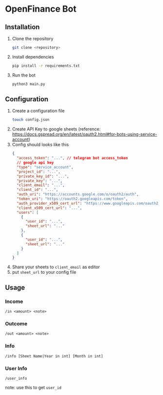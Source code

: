 # OpenFinance Bot
## Installation
1. Clone the repository
    ```bash
    git clone <repository>
    ```
2. Install dependencies
    ```bash
    pip install -r requirements.txt
    ```
3. Run the bot
    ```bash
    python3 main.py
    ```
## Configuration
1. Create a configuration file
    ```bash
    touch config.json
    ```
2. Create API Key to google sheets (reference: https://docs.gspread.org/en/latest/oauth2.html#for-bots-using-service-account)
3. Config should looks like this
    ```json
    {
      "access_token": "...", // telegram bot access_token
      // google api key
      "type": "service_account",
      "project_id": "...",
      "private_key_id": "...",
      "private_key": "...",
      "client_email": "...",
      "client_id": "...",
      "auth_uri": "https://accounts.google.com/o/oauth2/auth",
      "token_uri": "https://oauth2.googleapis.com/token",
      "auth_provider_x509_cert_url": "https://www.googleapis.com/oauth2/v1/certs",
      "client_x509_cert_url": "...",
      "users": [
        {
          "user_id": "...",
          "sheet_url": "..."
        },
        {
          "user_id": "...",
          "sheet_url": "..."
        }
      ]
    }
    ```
4. Share your sheets to `client_email` as editor
5. put `sheet_url` to your config file

## Usage
### Income
```
/in <amount> <note>
```

### Outcome
```
/out <amount> <note>
```

### Info
```
/info [Sheet Name|Year in int] [Month in int]
```

### User Info
```
/user_info
```
note: use this to get `user_id`